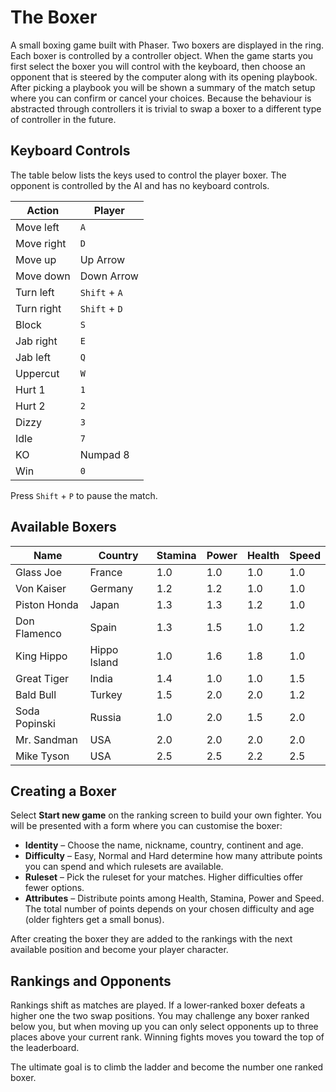 # The Boxer

A small boxing game built with Phaser. Two boxers are displayed in the ring.
Each boxer is controlled by a controller object. When the game starts you first
select the boxer you will control with the keyboard, then choose an opponent
that is steered by the computer along with its opening playbook. After picking
a playbook you will be shown a summary of the match setup where you can confirm
or cancel your choices. Because the behaviour is abstracted through controllers
it is trivial to swap a boxer to a different type of controller in the future.

## Keyboard Controls

The table below lists the keys used to control the player boxer. The opponent
is controlled by the AI and has no keyboard controls.

| Action | Player |
|-------|-------|
| Move left | `A` |
| Move right | `D` |
| Move up | Up Arrow |
| Move down | Down Arrow |
| Turn left | `Shift` + `A` |
| Turn right | `Shift` + `D` |
| Block | `S` |
| Jab right | `E` |
| Jab left | `Q` |
| Uppercut | `W` |
| Hurt 1 | `1` |
| Hurt 2 | `2` |
| Dizzy | `3` |
| Idle | `7` |
| KO | Numpad 8 |
| Win | `0` |

Press `Shift` + `P` to pause the match.

## Available Boxers

| Name | Country | Stamina | Power | Health | Speed |
|------|------|---------|-------|--------|-------|
| Glass Joe | France | 1.0 | 1.0 | 1.0 | 1.0 |
| Von Kaiser | Germany | 1.2 | 1.2 | 1.0 | 1.0 |
| Piston Honda | Japan | 1.3 | 1.3 | 1.2 | 1.0 |
| Don Flamenco | Spain | 1.3 | 1.5 | 1.0 | 1.2 |
| King Hippo | Hippo Island | 1.0 | 1.6 | 1.8 | 1.0 |
| Great Tiger | India | 1.4 | 1.0 | 1.0 | 1.5 |
| Bald Bull | Turkey | 1.5 | 2.0 | 2.0 | 1.2 |
| Soda Popinski | Russia | 1.0 | 2.0 | 1.5 | 2.0 |
| Mr. Sandman | USA | 2.0 | 2.0 | 2.0 | 2.0 |
| Mike Tyson | USA | 2.5 | 2.5 | 2.2 | 2.5 |

## Creating a Boxer

Select **Start new game** on the ranking screen to build your own fighter.
You will be presented with a form where you can customise the boxer:

- **Identity** – Choose the name, nickname, country, continent and age.
- **Difficulty** – Easy, Normal and Hard determine how many attribute points you
  can spend and which rulesets are available.
- **Ruleset** – Pick the ruleset for your matches. Higher difficulties offer
  fewer options.
- **Attributes** – Distribute points among Health, Stamina, Power and Speed.
  The total number of points depends on your chosen difficulty and age (older
  fighters get a small bonus).

After creating the boxer they are added to the rankings with the next available
position and become your player character.

## Rankings and Opponents

Rankings shift as matches are played. If a lower‑ranked boxer defeats a higher
one the two swap positions. You may challenge any boxer ranked below you, but
when moving up you can only select opponents up to three places above your
current rank. Winning fights moves you toward the top of the leaderboard.

The ultimate goal is to climb the ladder and become the number one ranked
boxer.
